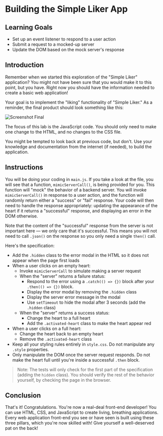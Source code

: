 # Building the Simple Liker App

## Learning Goals

- Set up an event listener to respond to a user action
- Submit a request to a mocked-up server
- Update the DOM based on the mock server's response

## Introduction

Remember when we started this exploration of the "Simple Liker" application?
You might not have been sure that you would make it to this point, but you
have. Right now you should have the information needed to create a basic web
application!

Your goal is to implement the "liking" functionality of "Simple Liker." As a
reminder, the final product should look something like this:

![Screenshot Final](https://curriculum-content.s3.amazonaws.com/fewpjs/fewpjs-build-the-example/finished_product_ss.png)

The focus of this lab is the JavaScript code. You should only need to make one
change to the HTML, and no changes to the CSS file.

You might be tempted to look back at previous code, but don't. Use your
knowledge and documentation from the internet (if needed), to build the
application.

## Instructions

You will be doing your coding in `main.js`. If you take a look at the file, you
will see that a function, `mimicServerCall()`, is being provided for you. This
function will "mock" the behavior of a backend server. You will invoke
`mimicServerCall()` in response to a user action, and the function will randomly
return either a "success" or "fail" response. Your code will then need to handle
the response appropriately: updating the appearance of the heart if it returns a
"successful" response, and displaying an error in the DOM otherwise.

Note that the content of the "successful" response from the server is not
important here — we only care that it's successful. This means you will not need
to call `.json()` on the response so you only need a single `then()` call.

Here's the specification:

- Add the `.hidden` class to the error modal in the HTML so it does not appear
  when the page first loads
- When a user clicks on an empty heart:
  - Invoke `mimicServerCall` to simulate making a server request
  - When the "server" returns a failure status:
    - Respond to the error using a `.catch(() => {})` block after your
      `.then(() => {})` block.
    - Display the error modal by removing the `.hidden` class
    - Display the server error message in the modal
    - Use `setTimeout` to hide the modal after 3 seconds (add the `.hidden` class)
  - When the "server" returns a success status:
    - Change the heart to a full heart
    - Add the `.activated-heart` class to make the heart appear red
- When a user clicks on a full heart:
  - Change the heart back to an empty heart
  - Remove the `.activated-heart` class
- Keep all your styling rules entirely in `style.css`. Do not manipulate any
  `.style` properties.
- Only manipulate the DOM once the server request responds. Do not make the
  heart full until you're inside a successful `.then` block.

> Note: The tests will only check for the first part of the specification
> (adding the `hidden` class). You should verify the rest of the behavior
> yourself, by checking the page in the browser.

## Conclusion

That's it! Congratulations. You're now a real-deal front-end developer! You can
use HTML, CSS, and JavaScript to create living, breathing applications. Every
web application front-end you see or have seen is built using these three
pillars, which you're now skilled with! Give yourself a well-deserved pat on the
back!
